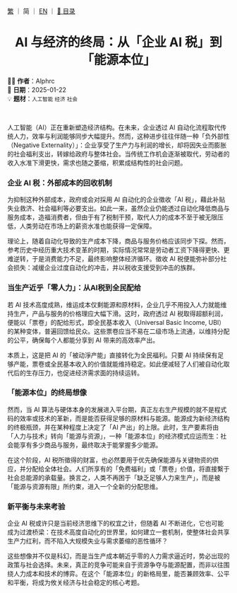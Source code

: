 [繁](../ZH/2025-01-22_1.md) ｜ 简 ｜ [EN](../EN/2025-01-22_1.md) ｜ [📁 目录](../README_SC.md)

<h1 align="center">AI 与经济的终局：从「企业 AI 税」到「能源本位」</h1>

✍🏻 **作者**：Alphrc  
📅 **日期**：2025-01-22  
💡 **题材**：`人工智能` `经济` `社会`

<br>

人工智能（AI）正在重新塑造经济结构。在未来，企业透过 AI 自动化流程取代传统人力，效率与利润能够同步大幅提升。然而，这种进步往往伴随一种「负外部性（Negative Externality）」：企业享受了生产力与利润的增长，却将因失业而膨胀的社会福利支出，转嫁给政府与整体社会。当传统工作机会逐渐被取代，劳动者的收入水准下滑更快，需求也随之萎缩，积累成结构性的社会问题。

### 企业 AI 税：外部成本的回收机制

为抑制这种外部成本，政府或会对採用 AI 自动化的企业徵收「AI 税」，藉此补贴失业救济、社会福利等必要支出。如此一来，虽然企业仍能透过自动化降低商品与服务成本，造福消费者，但由于有了税制干预，取代人力的成本不至于被无限压低，人类劳动在市场上的薪资水准也能获得一定保障。

理论上，随着自动化导致的生产成本下降，商品与服务价格应该同步下探。然而，参考历史中经历重大技术变革的时期，实际情况常常是劳动者工资下降得更快、更难逆转，于是消费能力不足，最终影响整体经济循环。徵收 AI 税便能弥补部分社会损失：减缓企业过度自动化的冲击，并以税收支援受到冲击的族群。

### 当生产近乎「零人力」：从AI税到全民配给

若 AI 技术高度成熟，维运成本仅剩能源和原材料，企业几乎不用投入人力就能维持生产，产品与服务的价格理应大幅下滑。这时，政府透过 AI 税取得超额利润，便能以「票卷」的配给形式，即全民基本收入（Universal Basic Income, UBI）的某种变体，普遍回馈给民众。这些票卷应当不易在二级市场上流通，以维持分配的公平，确保每个人都能分享到 AI 带来的高效率产出。

本质上，这是把 AI 的「被动淨产能」直接转化为全民福利。只要 AI 持续保有足够产能，票卷或全民基本收入的价值就能维持稳定。如此便减轻了人们被自动化取代后的生存压力，也促进经济需求面的持续运转。

### 「能源本位」的终局想像

然而，当 AI 算法与硬体本身的发展进入平台期，真正左右生产规模的就不是程式码的效率或技术的革新，而是能否获得足够的原材料与能源。能源成为新经济结构的终极瓶颈，并在某种程度上决定了「AI 产出」的上限。此时，生产要素将由「人力与技术」转向「能源与资源」，一种「能源本位」的经济模式应运而生：社会能享有多少商品与服务，最终取决于能掌握多少能源。

在这个阶段，AI 税所徵得的财富，也必然要用于优先确保能源与关键物资的供应，并分配给全体社会。人们所享有的「免费福利」或「票卷」价值，将直接繫于社会总能源的承载量。换言之，人类不再困于「缺乏足够人力来生产」，而是被「能源与资源有限」所约束，进入一个全新的分配思维。

### 新平衡与未来考验

企业 AI 税或许只是当前经济思维下的权宜之计，但随着 AI 不断进化，它也可能成为过渡桥梁：在技术高度自动化的世界里，如何建立一套机制，使整体社会共享生产力红利，而不陷入大规模失业与需求萎缩的恶性循环？

这些想像并不仅是科幻，而是当生产成本朝近乎零的人力需求逼近时，势必出现的政策与社会选择。未来，真正的竞争可能来自于资源争夺与能源配置，而非以往围绕人力成本和技术的博弈。在这个「能源本位」的新格局里，能否兼顾效率、公平和平衡，将成为攸关经济与社会稳定的核心考题。